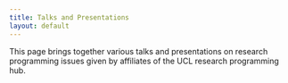 ```yaml
---
title: Talks and Presentations
layout: default
---
```


This page brings together various talks and presentations on research programming issues given by 
affiliates of the UCL research programming hub.
